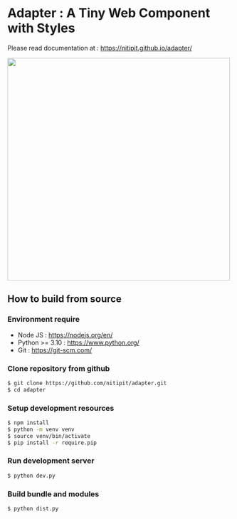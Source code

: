 # Adapter : A Tiny Web Component with Styles

Please read documentation at : https://nitipit.github.io/adapter/

<img src="https://nitipit.github.io/adapter/relax.jpg" width=500>

## How to build from source

### Environment require
- Node JS : https://nodejs.org/en/
- Python >= 3.10 : https://www.python.org/
- Git : https://git-scm.com/

### Clone repository from github
```bash
$ git clone https://github.com/nitipit/adapter.git
$ cd adapter
```

### Setup development resources
```bash
$ npm install
$ python -m venv venv
$ source venv/bin/activate
$ pip install -r require.pip
```

### Run development server
```bash
$ python dev.py
```

### Build bundle and modules
```bash
$ python dist.py
```